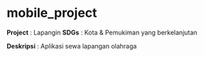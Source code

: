 # mobile_project

**Project**    : Lapangin
**SDGs**       : Kota & Pemukiman yang berkelanjutan

**Deskripsi**  : Aplikasi sewa lapangan olahraga
